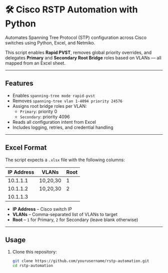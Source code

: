 # 🛠️ Cisco RSTP Automation with Python

Automates Spanning Tree Protocol (STP) configuration across Cisco switches using Python, Excel, and Netmiko.

This script enables **Rapid PVST**, removes global priority overrides, and delegates **Primary** and **Secondary Root Bridge** roles based on VLANs — all mapped from an Excel sheet.

---

## Features

- Enables `spanning-tree mode rapid-pvst`
- Removes `spanning-tree vlan 1-4094 priority 24576`
- Assigns root bridge roles per VLAN:
  - `Primary`: priority 0
  - `Secondary`: priority 4096
- Reads all configuration intent from Excel
- Includes logging, retries, and credential handling

---

## Excel Format

The script expects a `.xlsx` file with the following columns:

| IP Address | VLANs     | Root |
|------------|-----------|------|
| 10.1.1.1   | 10,20,30  | 1    |
| 10.1.1.2   | 10,20,30  | 2    |
| 10.1.1.3   |           |      |

- **IP Address** – Cisco switch IP
- **VLANs** – Comma-separated list of VLANs to target
- **Root** – `1` for Primary, `2` for Secondary (leave blank otherwise)

---

## Usage

1. Clone this repository:
   ```bash
   git clone https://github.com/yourusername/rstp-automation.git
   cd rstp-automation
